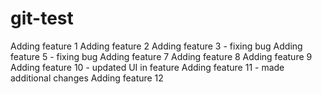 # git-test
Adding feature 1
Adding feature 2
Adding feature 3 - fixing bug
Adding feature 5 - fixing bug
Adding feature 7
Adding feature 8
Adding feature 9
Adding feature 10 - updated UI in feature
Adding feature 11 - made additional changes
Adding feature 12
<script>
  console.log('scripts work!');
</script>
